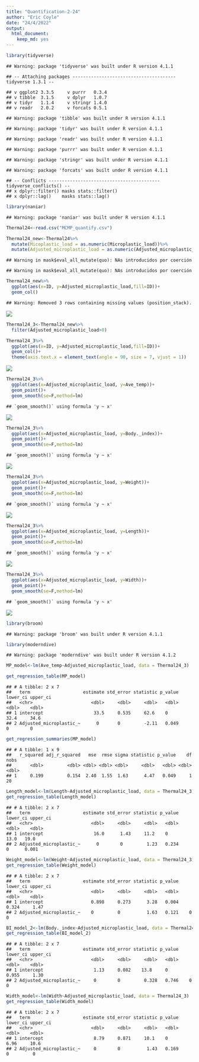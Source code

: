 ```yaml
---
title: "Quantification-2-24"
author: "Eric Coyle"
date: "24/4/2022"
output: 
  html_document: 
    keep_md: yes
---
```





```r
library(tidyverse)
```

```
## Warning: package 'tidyverse' was built under R version 4.1.1
```

```
## -- Attaching packages --------------------------------------- tidyverse 1.3.1 --
```

```
## v ggplot2 3.3.5     v purrr   0.3.4
## v tibble  3.1.5     v dplyr   1.0.7
## v tidyr   1.1.4     v stringr 1.4.0
## v readr   2.0.2     v forcats 0.5.1
```

```
## Warning: package 'tibble' was built under R version 4.1.1
```

```
## Warning: package 'tidyr' was built under R version 4.1.1
```

```
## Warning: package 'readr' was built under R version 4.1.1
```

```
## Warning: package 'purrr' was built under R version 4.1.1
```

```
## Warning: package 'stringr' was built under R version 4.1.1
```

```
## Warning: package 'forcats' was built under R version 4.1.1
```

```
## -- Conflicts ------------------------------------------ tidyverse_conflicts() --
## x dplyr::filter() masks stats::filter()
## x dplyr::lag()    masks stats::lag()
```

```r
library(naniar)
```

```
## Warning: package 'naniar' was built under R version 4.1.1
```

```r
Thermal24<-read.csv("MCMP_quantify.csv")
```


```r
Thermal24_new<-Thermal24%>%
  mutate(Micoplastic_load = as.numeric(Microplastic_load))%>%
  mutate(Adjusted_microplastic_load = as.numeric(Adjusted_microplastic_load))
```

```
## Warning in mask$eval_all_mutate(quo): NAs introducidos por coerción

## Warning in mask$eval_all_mutate(quo): NAs introducidos por coerción
```

```r
Thermal24_new%>%
  ggplot(aes(x=ID, y=Adjusted_microplastic_load,fill=ID))+
  geom_col()
```

```
## Warning: Removed 3 rows containing missing values (position_stack).
```

![](MCMP_2-24_quantification_files/figure-html/unnamed-chunk-4-1.png)<!-- -->


```r
Thermal24_3<-Thermal24_new%>%
  filter(Adjusted_microplastic_load>0)
```


```r
Thermal24_3%>%
  ggplot(aes(x=ID, y=Adjusted_microplastic_load,fill=ID))+
  geom_col()+
  theme(axis.text.x = element_text(angle = 90, size = 7, vjust = 1))
```

![](MCMP_2-24_quantification_files/figure-html/unnamed-chunk-6-1.png)<!-- -->


```r
Thermal24_3%>%
  ggplot(aes(x=Adjusted_microplastic_load, y=Ave_temp))+
  geom_point()+
  geom_smooth(se=F,method=lm)
```

```
## `geom_smooth()` using formula 'y ~ x'
```

![](MCMP_2-24_quantification_files/figure-html/unnamed-chunk-7-1.png)<!-- -->

```r
Thermal24_3%>%
  ggplot(aes(x=Adjusted_microplastic_load, y=Body._index))+
  geom_point()+
  geom_smooth(se=F,method=lm)
```

```
## `geom_smooth()` using formula 'y ~ x'
```

![](MCMP_2-24_quantification_files/figure-html/unnamed-chunk-8-1.png)<!-- -->

```r
Thermal24_3%>%
  ggplot(aes(x=Adjusted_microplastic_load, y=Weight))+
  geom_point()+
  geom_smooth(se=F,method=lm)
```

```
## `geom_smooth()` using formula 'y ~ x'
```

![](MCMP_2-24_quantification_files/figure-html/unnamed-chunk-9-1.png)<!-- -->

```r
Thermal24_3%>%
  ggplot(aes(x=Adjusted_microplastic_load, y=Length))+
  geom_point()+
  geom_smooth(se=F,method=lm)
```

```
## `geom_smooth()` using formula 'y ~ x'
```

![](MCMP_2-24_quantification_files/figure-html/unnamed-chunk-10-1.png)<!-- -->

```r
Thermal24_3%>%
  ggplot(aes(x=Adjusted_microplastic_load, y=Width))+
  geom_point()+
  geom_smooth(se=F,method=lm)
```

```
## `geom_smooth()` using formula 'y ~ x'
```

![](MCMP_2-24_quantification_files/figure-html/unnamed-chunk-11-1.png)<!-- -->

```r
library(broom)
```

```
## Warning: package 'broom' was built under R version 4.1.1
```

```r
library(moderndive)
```

```
## Warning: package 'moderndive' was built under R version 4.1.2
```



```r
MP_model<-lm(Ave_temp~Adjusted_microplastic_load, data = Thermal24_3)
```


```r
get_regression_table(MP_model)
```

```
## # A tibble: 2 x 7
##   term                    estimate std_error statistic p_value lower_ci upper_ci
##   <chr>                      <dbl>     <dbl>     <dbl>   <dbl>    <dbl>    <dbl>
## 1 intercept                   33.5     0.535     62.6    0         32.4     34.6
## 2 Adjusted_microplastic_~      0       0         -2.11   0.049      0        0
```

```r
get_regression_summaries(MP_model)
```

```
## # A tibble: 1 x 9
##   r_squared adj_r_squared   mse  rmse sigma statistic p_value    df  nobs
##       <dbl>         <dbl> <dbl> <dbl> <dbl>     <dbl>   <dbl> <dbl> <dbl>
## 1     0.199         0.154  2.40  1.55  1.63      4.47   0.049     1    20
```

```r
Length_model<-lm(Length~Adjusted_microplastic_load, data = Thermal24_3)
get_regression_table(Length_model)
```

```
## # A tibble: 2 x 7
##   term                    estimate std_error statistic p_value lower_ci upper_ci
##   <chr>                      <dbl>     <dbl>     <dbl>   <dbl>    <dbl>    <dbl>
## 1 intercept                   16.0      1.43     11.2    0         13.0   19.0  
## 2 Adjusted_microplastic_~      0        0         1.23   0.234      0      0.001
```

```r
Weight_model<-lm(Weight~Adjusted_microplastic_load, data = Thermal24_3)
get_regression_table(Weight_model)
```

```
## # A tibble: 2 x 7
##   term                    estimate std_error statistic p_value lower_ci upper_ci
##   <chr>                      <dbl>     <dbl>     <dbl>   <dbl>    <dbl>    <dbl>
## 1 intercept                  0.898     0.273      3.28   0.004    0.324     1.47
## 2 Adjusted_microplastic_~    0         0          1.63   0.121    0         0
```

```r
BI_model_2<-lm(Body._index~Adjusted_microplastic_load, data = Thermal24_3)
get_regression_table(BI_model_2)
```

```
## # A tibble: 2 x 7
##   term                    estimate std_error statistic p_value lower_ci upper_ci
##   <chr>                      <dbl>     <dbl>     <dbl>   <dbl>    <dbl>    <dbl>
## 1 intercept                   1.13     0.082    13.8     0        0.955     1.30
## 2 Adjusted_microplastic_~     0        0         0.328   0.746    0         0
```

```r
Width_model<-lm(Width~Adjusted_microplastic_load, data = Thermal24_3)
get_regression_table(Width_model)
```

```
## # A tibble: 2 x 7
##   term                    estimate std_error statistic p_value lower_ci upper_ci
##   <chr>                      <dbl>     <dbl>     <dbl>   <dbl>    <dbl>    <dbl>
## 1 intercept                   8.79     0.871     10.1    0         6.96     10.6
## 2 Adjusted_microplastic_~     0        0          1.43   0.169     0         0
```

